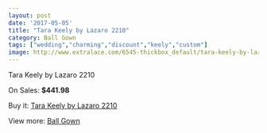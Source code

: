 ```yaml
---
layout: post
date: '2017-05-05'
title: "Tara Keely by Lazaro 2210"
category: Ball Gown
tags: ["wedding","charming","discount","keely","custom"]
image: http://www.extralace.com/6545-thickbox_default/tara-keely-by-lazaro-2210.jpg
---
```

Tara Keely by Lazaro 2210

On Sales: **$441.98**
<a href="https://www.extralace.com/ball-gown/3102-tara-keely-by-lazaro-2210.html"><amp-img layout="responsive" width="600" height="600" src="//www.extralace.com/6545-thickbox_default/tara-keely-by-lazaro-2210.jpg" alt="Tara Keely by Lazaro 2210 0" /></a>
<a href="https://www.extralace.com/ball-gown/3102-tara-keely-by-lazaro-2210.html"><amp-img layout="responsive" width="600" height="600" src="//www.extralace.com/6546-thickbox_default/tara-keely-by-lazaro-2210.jpg" alt="Tara Keely by Lazaro 2210 1" /></a>

Buy it: [Tara Keely by Lazaro 2210](https://www.extralace.com/ball-gown/3102-tara-keely-by-lazaro-2210.html "Tara Keely by Lazaro 2210")

View more: [Ball Gown](https://www.extralace.com/3-ball-gown "Ball Gown")